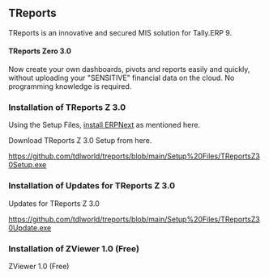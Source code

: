 ## TReports

TReports is an innovative and secured MIS solution for Tally.ERP 9.


#### TReports Zero 3.0

Now create your own dashboards, pivots and reports easily and quickly, without uploading your "SENSITIVE" financial data on the cloud. No programming knowledge is required.

### Installation of TReports Z 3.0

Using the Setup Files, [install ERPNext](https://github.com/frappe/bench#installation) as mentioned here.

Download TReports Z 3.0 Setup from here.

https://github.com/tdlworld/treports/blob/main/Setup%20Files/TReportsZ30Setup.exe

### Installation of Updates for TReports Z 3.0

Updates for TReports Z 3.0

https://github.com/tdlworld/treports/blob/main/Setup%20Files/TReportsZ30Update.exe

### Installation of ZViewer 1.0 (Free)

ZViewer 1.0 (Free)

